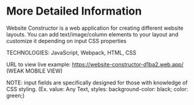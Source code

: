 # More Detailed Information

Website Constructor is a web application for creating different website layouts. You can add text/image/column elements to your layout and customize it depending on input CSS properties

TECHNOLOGIES: JavaScript, Webpack, HTML, CSS

URL to view live example: https://website-constructor-d1ba2.web.app/ (WEAK MOBILE VIEW)

NOTE: input fields are specifically designed for those with knowledge of CSS styling. (Ex. value: Any Text, styles: background-color: black; color: green;)
